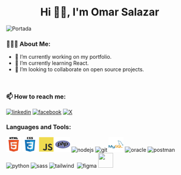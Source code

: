 <h1 align="center">Hi 👋🏻, I'm Omar Salazar</h1>

![Portada](https://github.com/Omarsx1/Omarsx1/assets/31782107/f9e38ec6-28b1-41b5-b9a4-d552bbbb13fd)

<h3>👨🏻‍💻 About Me:</h3>
<ul>
    <li>🔭 I’m currently working on my portfolio.</li>    
  <li>
        🌱 I’m currently learning React.</a>
    </li>
    <li>👯 I’m looking to collaborate on open source projects.</li>
</ul>
<br>
<h3>📫 How to reach me:</h3>
<p align="left">
    <a href="[https://www.linkedin.com/in/omar-salazar-7a3b3b1b3/](https://www.linkedin.com/in/omarsalazarf/)" target="blank"><img
            src="https://img.shields.io/badge/-LinkedIn-0077B5?style=for-the-badge&logo=linkedin&logoColor=white"
            alt="linkedin"></a>
    <a href="https://www.facebook.com/Theomarsf" target="blank"><img
            src="https://img.shields.io/badge/-Facebook-1877F2?style=for-the-badge&logo=facebook&logoColor=white"
            alt="facebook"></a>    
    <a href="https://twitter.com/OmarJsf" >
                <img width="24" src="https://img.shields.io/badge/X-000?style=for-the-logo=x" alt="X" />
              </a>
<h3 align="left">Languages and Tools:</h3>
<p align="left">  
        <img src="https://raw.githubusercontent.com/devicons/devicon/master/icons/html5/html5-original-wordmark.svg"
            alt="html5" width="40" height="40" >    
        <img src="https://raw.githubusercontent.com/devicons/devicon/master/icons/css3/css3-original-wordmark.svg"
            alt="css3" width="40" height="40" />     
        <img src="https://raw.githubusercontent.com/devicons/devicon/master/icons/javascript/javascript-original.svg"
            alt="javascript" width="40" height="40" /> 
    <img src="https://raw.githubusercontent.com/devicons/devicon/master/icons/php/php-original.svg" alt="php"
            width="40" height="40" /> 
        <img src="https://www.svgrepo.com/show/452075/node-js.svg"
            alt="nodejs" width="40" height="40" />
        <img src="https://www.vectorlogo.zone/logos/git-scm/git-scm-icon.svg" alt="git" width="40" height="40" /> 
        <img src="https://raw.githubusercontent.com/devicons/devicon/master/icons/mysql/mysql-original-wordmark.svg"
            alt="mysql" width="40" height="40" /> <img src="https://www.svgrepo.com/show/448245/oracle.svg"
            alt="oracle" width="30" height="40" />
        <img src="https://www.svgrepo.com/show/354202/postman-icon.svg" alt="postman" width="40"
            height="40" />
        <img src="https://www.svgrepo.com/show/452091/python.svg"
            alt="python" width="40" height="40" />
        <img src="https://www.svgrepo.com/show/374061/sass.svg" alt="sass"
            width="40" height="40" />
        <img src="https://www.svgrepo.com/show/354431/tailwindcss-icon.svg" alt="tailwind" width="40"
            height="40" />
    <img src="https://upload.vectorlogo.zone/logos/astrobuild/images/6e57e95c-f489-4183-b493-d2c47b173fa6.svg"
            alt="">
                <img src="https://www.vectorlogo.zone/logos/figma/figma-icon.svg" alt="figma" width="30" height="40" /> 
                <img src="https://www.svgrepo.com/show/452142/adobe.svg" width="40" height="40" /> </p>
